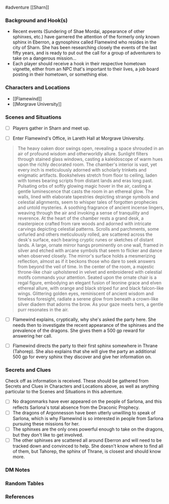  #adventure [[Sharn]]

### Background and Hook(s)

* Recent events (Sundering of Shae Mordai, appearance of other sphinxes, etc.) have garnered the attention of the formerly only known sphinx in Eberron, a gynosphinx called Flamewind who resides in the city of Sharn. She has been researching closely the events of the last fifty years, and is ready to put out the call for a group of adventurers to take on a dangerous mission...
* Each player should receive a hook in their respective hometown vignette, either from an NPC that's important to their lives, a job board posting in their hometown, or something else.

### Characters and Locations

* [[Flamewind]]
* [[Morgrave University]]

### Scenes and Situations

 - [ ]  Players gather in Sharn and meet up.

 - [ ]  Enter Flamewind's Office, in Lareth Hall at Morgrave University.
>The heavy oaken door swings open, revealing a space shrouded in an air of profound wisdom and otherworldly allure. Sunlight filters through stained glass windows, casting a kaleidoscope of warm hues upon the richly decorated room. The chamber's interior is vast, yet every inch is meticulously adorned with scholarly trinkets and enigmatic artifacts.
>Bookshelves stretch from floor to ceiling, laden with tomes bearing scripts from distant lands and eras long past. Pulsating orbs of softly glowing magic hover in the air, casting a gentle luminescence that casts the room in an ethereal glow.
>The walls, lined with elaborate tapestries depicting strange symbols and celestial alignments, seem to whisper tales of forgotten prophecies and untold mysteries. A soothing fragrance of ancient incense lingers, weaving through the air and invoking a sense of tranquility and reverence.
>At the heart of the chamber rests a grand desk, a masterpiece crafted from rare woods and adorned with intricate carvings depicting celestial patterns. Scrolls and parchments, some unfurled and others meticulously rolled, are scattered across the desk's surface, each bearing cryptic runes or sketches of distant lands.
>A large, ornate mirror hangs prominently on one wall, framed in silver and etched with arcane symbols that seem to flicker and dance when observed closely. The mirror's surface holds a mesmerizing reflection, almost as if it beckons those who dare to seek answers from beyond the veil of time.
>In the center of the room, a majestic throne-like chair upholstered in velvet and embroidered with celestial motifs commands your attention. Seated upon the ornate chair is a regal figure, embodying an elegant fusion of leonine grace and elven ethereal allure, with orange and black striped fur and black falcon-like wings. Glittering golden eyes, reminiscent of ancient wisdom and timeless foresight, radiate a serene glow from beneath a crown-like silver diadem that adorns the brow.
>As your gaze meets hers, a gentle purr resonates in the air.

 - [ ]  Flamewind explains, cryptically, why she's asked the party here. She needs then to investigate the recent appearance of the sphinxes and the prevalence of the dragons. She gives them a 500 gp reward for answering her call.

 - [ ]  Flamewind directs the party to their first sphinx somewhere in Thrane (Tahorep). She also explains that she will give the party an additional 500 gp for every sphinx they discover and give her information on.

### Secrets and Clues
Check off as information is received. These should be gathered from Secrets and Clues in Characters and Locations above, as well as anything particular to the Scenes and Situations in this adventure.

 - [ ]  No dragonmarks have ever appeared on the people of Sarlona, and this reflects Sarlona's total absence from the Draconic Prophecy.
 - [ ]  The dragons of Argonnesson have been utterly unwilling to speak of Sarlona, which is why Flamewind is so interested in people from Sarlona pursuing these missions for her.
 - [ ]  The sphinxes are the only ones powerful enough to take on the dragons, but they don't like to get involved.
 - [ ]  The other sphinxes are scattered all around Eberron and will need to be tracked down and convinced to help. She doesn't know where to find all of them, but Tahorep, the sphinx of Thrane, is closest and should know more.

### DM Notes



### Random Tables



### References
